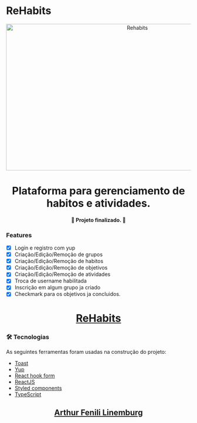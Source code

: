 # ReHabits

<div align="center">
  <img height=400px width=700px src="https://i.imgur.com/a2DTq3o.png" alt="Rehabits" border="0">
</div>

<h1 align="center">Plataforma para gerenciamento de habitos e atividades.</h1>

<h4 align="center"> 
	🚀 Projeto finalizado. 🚀
</h4>

### Features

- [x] Login e registro com yup
- [x] Criação/Edição/Remoção de grupos
- [x] Criação/Edição/Remoção de habitos
- [x] Criação/Edição/Remoção de objetivos
- [x] Criação/Edição/Remoção de atividades
- [x] Troca de username habilitada
- [x] Inscrição em algum grupo ja criado
- [x] Checkmark para os objetivos ja concluidos.

<h1 align="center">
  <a href="https://rehabits.vercel.app/">ReHabits</a>
</h1>

### 🛠 Tecnologias

As seguintes ferramentas foram usadas na construção do projeto:

- [Toast](https://react-hot-toast.com/)
- [Yup](https://github.com/jquense/yup)
- [React hook form](https://react-hook-form.com/)
- [ReactJS](https://pt-br.reactjs.org/)
- [Styled components](https://styled-components.com/docs/basics)
- [TypeScript](https://www.typescriptlang.org/)

<h2 align="center"><a href="https://www.linkedin.com/in/arthur-fenili-linemburg-ab8936184/">Arthur Fenili Linemburg</a></h2>


